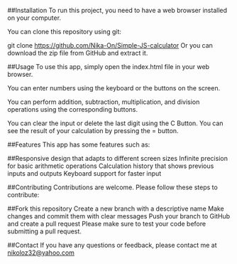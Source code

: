 ##Installation
To run this project, you need to have a web browser installed on your computer.

You can clone this repository using git:

git clone https://github.com/Nika-On/Simple-JS-calculator
Or you can download the zip file from GitHub and extract it.

##Usage
To use this app, simply open the index.html file in your web browser.

You can enter numbers using the keyboard or the buttons on the screen.

You can perform addition, subtraction, multiplication, and division operations using the corresponding buttons.

You can clear the input or delete the last digit using the C Button.
You can see the result of your calculation by pressing the = button.

##Features
This app has some features such as:

##Responsive design that adapts to different screen sizes
Infinite precision for basic arithmetic operations
Calculation history that shows previous inputs and outputs
Keyboard support for faster input

##Contributing
Contributions are welcome. Please follow these steps to contribute:

##Fork this repository
Create a new branch with a descriptive name
Make changes and commit them with clear messages
Push your branch to GitHub and create a pull request
Please make sure to test your code before submitting a pull request.

##Contact
If you have any questions or feedback, please contact me at nikoloz32@yahoo.com